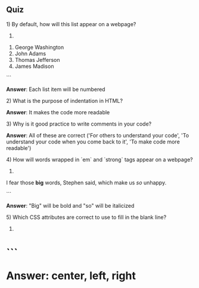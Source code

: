 ## Quiz

1\) By default, how will this list appear on a webpage?

1. ```
  <ol>

  <li>George Washington</li>

  <li>John Adams</li>

  <li>Thomas Jefferson</li>

  <li>James Madison</li>

  </ol>
  ```

  **Answer**:  Each list item will be numbered


2\) What is the purpose of indentation in HTML?

**Answer**: It makes the code more readable

3\) Why is it good practice to write comments in your code?

**Answer**: All of these are correct \('For others to understand your code', 'To understand your code when you come back to it', 'To make code more readable'\)

4\) How will words wrapped in \`em\` and \`strong\` tags appear on a webpage?

1. ```
  <p>I fear those <strong>big</strong> words, Stephen said, which make us <em>so</em> unhappy.</p> 
  ```

  **Answer**: "Big" will be bold and "so" will be italicized


5\) Which CSS attributes are correct to use to fill in the blank line?

1. ```
  <h1 style="text-align:______">
  ```

  **Answer**:  center, left, right


